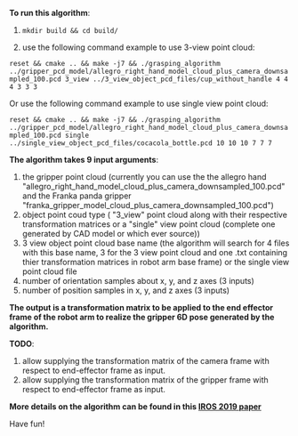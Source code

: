 **To run this algorithm**:
1. `mkdir build && cd build/`

2. use the following command example to use 3-view point cloud:

`reset && cmake .. && make -j7 && ./grasping_algorithm ../gripper_pcd_model/allegro_right_hand_model_cloud_plus_camera_downsampled_100.pcd 3_view ../3_view_object_pcd_files/cup_without_handle 4 4 4 3 3 3`

Or use the following command example to use single view point cloud:

`reset && cmake .. && make -j7 && ./grasping_algorithm ../gripper_pcd_model/allegro_right_hand_model_cloud_plus_camera_downsampled_100.pcd single ../single_view_object_pcd_files/cocacola_bottle.pcd 10 10 10 7 7 7`

**The algorithm takes 9 input arguments**:
1. the gripper point cloud (currently you can use the the allegro hand "allegro_right_hand_model_cloud_plus_camera_downsampled_100.pcd" and the Franka panda gripper "franka_gripper_model_cloud_plus_camera_downsampled_100.pcd")
2. object point coud type ( "3_view" point cloud along with their respective transformation matrices or a "single" view point cloud (complete one generated by CAD model or which ever source))
3. 3 view object point cloud base name (the algorithm will search for 4 files with this base name, 3 for the 3 view point cloud and one .txt containing thier transformation matrices in robot arm base frame) or the single view point cloud file
4. number of orientation samples about x, y, and z axes (3 inputs)
5. number of position samples in x, y, and z axes (3 inputs)

**The output is a transformation matrix to be applied to the end effector frame of the robot arm to realize the gripper 6D pose generated by the algorithm.**

**TODO**:
1. allow supplying the transformation matrix of the camera frame with respect to end-effector frame as input.
2. allow supplying the transformation matrix of the gripper frame with respect to end-effector frame as input.

**More details on the algorithm can be found in this [IROS 2019 paper](http://eprints.lincoln.ac.uk/36370/1/IROS19_1656_MS.pdf)**

Have fun!
